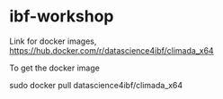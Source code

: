 # ibf-workshop



Link for docker images, https://hub.docker.com/r/datascience4ibf/climada_x64


To get the docker image

sudo docker pull datascience4ibf/climada_x64
